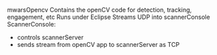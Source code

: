 mwarsOpencv
Contains the openCV code for detection, tracking, engagement, etc
Runs under Eclipse
Streams UDP into scannerConsole
ScannerConsole:
- controls scannerServer
- sends stream from openCV app to scannerServer as TCP
